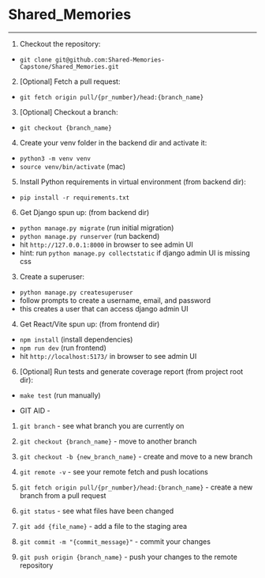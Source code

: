 # Shared_Memories
---
1. Checkout the repository:
  - `git clone git@github.com:Shared-Memories-Capstone/Shared_Memories.git`

2. [Optional] Fetch a pull request:
  - `git fetch origin pull/{pr_number}/head:{branch_name}`

3. [Optional] Checkout a branch:
  - `git checkout {branch_name}`

4. Create your venv folder in the backend dir and activate it:
  - `python3 -m venv venv`
  - `source venv/bin/activate` (mac)

5. Install Python requirements in virtual environment (from backend dir):
  - `pip install -r requirements.txt`

6. Get Django spun up: (from backend dir)
  - `python manage.py migrate` (run initial migration)
  - `python manage.py runserver` (run backend)
  - hit `http://127.0.0.1:8000` in browser to see admin UI
  - hint: run `python manage.py collectstatic` if django admin UI is missing css

3. Create a superuser:
  - `python manage.py createsuperuser`
  - follow prompts to create a username, email, and password
  - this creates a user that can access django admin UI

4. Get React/Vite spun up: (from frontend dir)
  - `npm install` (install dependencies)
  - `npm run dev` (run frontend)
  - hit `http://localhost:5173/` in browser to see admin UI

6. [Optional] Run tests and generate coverage report (from project root dir):
  - `make test` (run manually)

- GIT AID -
1. `git branch` - see what branch you are currently on
1. `git checkout {branch_name}` - move to another branch
1. `git checkout -b {new_branch_name}` - create and move to a new branch
1. `git remote -v` - see your remote fetch and push locations
1. `git fetch origin pull/{pr_number}/head:{branch_name}` - create a new branch from a pull request

5. `git status` - see what files have been changed
6. `git add {file_name}` - add a file to the staging area
7. `git commit -m "{commit_message}"` - commit your changes
8. `git push origin {branch_name}` - push your changes to the remote repository
